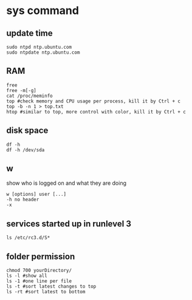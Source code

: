 # sys command
## update time
```
sudo ntpd ntp.ubuntu.com
sudo ntpdate ntp.ubuntu.com
```

## RAM
```
free
free -m[-g]
cat /proc/meminfo
top #check memory and CPU usage per process, kill it by Ctrl + c
top -b -n 1 > top.txt 
htop #similar to top, more control with color, kill it by Ctrl + c
```

## disk space
```
df -h
df -h /dev/sda
```

## w
show who is logged on and what they are doing
```
w [options] user [...]
-h no header
-x
```

## services started up in runlevel 3
```
ls /etc/rc3.d/S*
```
  
## folder permission
```
chmod 700 yourDirectory/
ls -l #show all
ls -1 #one line per file
ls -t #sort latest changes to top
ls -rt #sort latest to bottom
```
